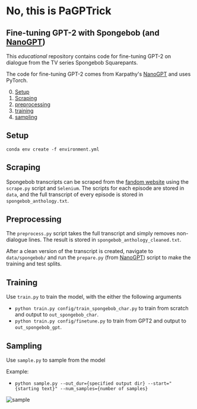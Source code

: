 # No, this is PaGPTrick
## Fine-tuning GPT-2 with Spongebob (and [NanoGPT](https://github.com/karpathy/nanoGPT))

This *educational* repository contains code for fine-tuning GPT-2 on dialogue from the TV series Spongebob Squarepants.

The code for fine-tuning GPT-2 comes from Karpathy's [NanoGPT](https://github.com/karpathy/nanoGPT) and uses PyTorch.

0. [Setup](#setup)
1. [Scraping](#scraping)
2. [preprocessing](#preprocessing)
3. [training](#training)
4. [sampling](#sampling)

## Setup
`conda env create -f environment.yml`


## Scraping

Spongebob transcripts can be scraped from the [fandom website](https://spongebob.fandom.com/) using the `scrape.py` script and `Selenium`. The scripts for each episode are stored in `data`, and the full transcript of every episode is stored in `spongebob_anthology.txt`.

## Preprocessing

The `preprocess.py` script takes the full transcript and simply removes non-dialogue lines. The result is stored in `spongebob_anthology_cleaned.txt`.

After a clean version of the transcript is created, navigate to `data/spongebob/` and run the `prepare.py` (from  [NanoGPT](https://github.com/karpathy/nanoGPT)) script to make the training and test splits.

## Training

Use `train.py` to train the model, with the either the following arguments
- `python train.py config/train_spongebob_char.py` to train from scratch and output to `out_spongebob_char`.
- `python train.py config/finetune.py` to train from GPT2 and output to `out_spongebob_gpt`.

## Sampling

Use `sample.py` to sample from the model

Example:
- `python sample.py --out_dur={specified output dir} --start="{starting text}" --num_samples={number of samples}`


![sample](https://user-images.githubusercontent.com/69488704/224516157-1e89f861-8696-43b6-94d8-416ee9e23038.png)
